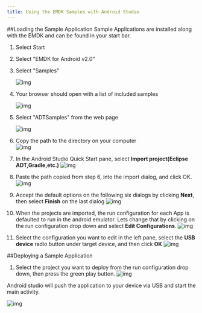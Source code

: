 ```yaml
---
title: Using the EMDK Samples with Android Studio
---
```


##Loading the Sample Application
Sample Applications are installed along with the EMDK and can be found in your start bar. 

1. Select Start 
2. Select "EMDK for Android v2.0"
3. Select "Samples"

      ![img](../../images/sample/1.jpg)
4. Your browser should open with a list of included samples

      ![img](../../images/sample/2.jpg)
5. Select "ADTSamples" from the web page   

      ![img](../../images/sample/3.jpg)
6. Copy the path to the directory on your computer    
      ![img](../../images/sample/4.jpg)

7. In the Android Studio Quick Start pane, select **Import project(Eclipse ADT,Gradle,etc.)**
  ![img](../../images/sample/as_import_samples_1.png)

8. Paste the path copied from step 6, into the import dialog, and click OK.
  ![img](../../images/sample/as_import_samples_2.png)

9. Accept the default options on the following six dialogs by clicking **Next**, then select **Finish** on the last dialog
  ![img](../../images/sample/as_import_samples_9.png)

10. When the projects are imported, the run configuration for each App is defaulted to run in the android emulator. Lets change that by clicking on the run configuration drop down and select **Edit Configurations**. 
  ![img](../../images/sample/as_import_samples_12.png)
11. Select the configuration you want to edit in the left pane, select the **USB device** radio button under target device, and then click **OK**
  ![img](../../images/sample/as_import_samples_13.png)


  

##Deploying a Sample Application

1. Select the project you want to deploy from the run configuration drop down, then press the green play button.
![img](../../images/sample/as_import_samples_11.png)

 
 Android studio will push the application to your device via USB and start the main activity.

 ![img](../../images/sample/BarcodeSample1_screen.png)



